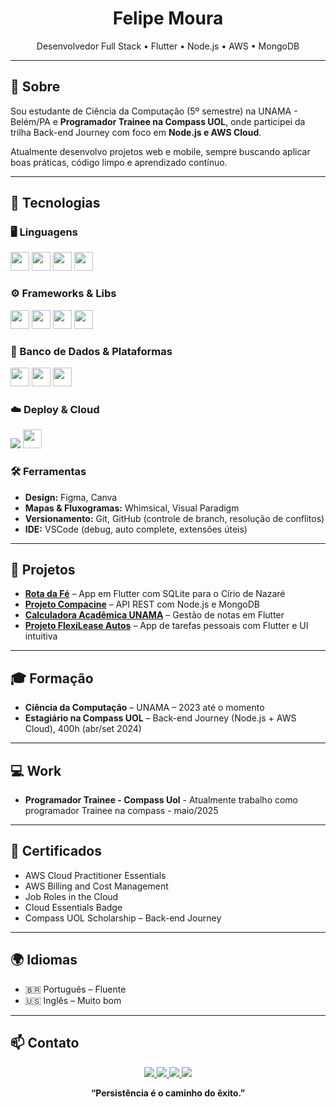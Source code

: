 <h1 align="center">Felipe Moura</h1>
<p align="center">Desenvolvedor Full Stack • Flutter • Node.js • AWS • MongoDB</p>

---

## 🧾 Sobre

Sou estudante de Ciência da Computação (5º semestre) na UNAMA - Belém/PA e **Programador Trainee na Compass UOL**, onde participei da trilha Back-end Journey com foco em **Node.js e AWS Cloud**.

Atualmente desenvolvo projetos web e mobile, sempre buscando aplicar boas práticas, código limpo e aprendizado contínuo.

---

## 🧠 Tecnologias

### 🖥️ Linguagens
<p>
  <img src="https://cdn.jsdelivr.net/gh/devicons/devicon/icons/python/python-original.svg" width="30"/> 
  <img src="https://cdn.jsdelivr.net/gh/devicons/devicon/icons/javascript/javascript-original.svg" width="30"/> 
  <img src="https://cdn.jsdelivr.net/gh/devicons/devicon/icons/typescript/typescript-original.svg" width="30"/> 
  <img src="https://cdn.jsdelivr.net/gh/devicons/devicon/icons/c/c-original.svg" width="30"/>
</p>

### ⚙️ Frameworks & Libs
<p>
  <img src="https://cdn.jsdelivr.net/gh/devicons/devicon/icons/nodejs/nodejs-original.svg" width="30"/>
  <img src="https://cdn.jsdelivr.net/gh/devicons/devicon/icons/flutter/flutter-original.svg" width="30"/>
  <img src="https://cdn.jsdelivr.net/gh/devicons/devicon/icons/express/express-original.svg" width="30"/>
  <img src="https://cdn.jsdelivr.net/gh/devicons/devicon/icons/react/react-original.svg" width="30"/>
</p>

### 💾 Banco de Dados & Plataformas
<p>
  <img src="https://cdn.jsdelivr.net/gh/devicons/devicon/icons/mongodb/mongodb-original.svg" width="30"/>
  <img src="https://cdn.jsdelivr.net/gh/devicons/devicon/icons/firebase/firebase-plain.svg" width="30"/>
  <img src="https://cdn.jsdelivr.net/gh/devicons/devicon/icons/sqlite/sqlite-original.svg" width="30"/>
</p>

### ☁️ Deploy & Cloud
<p>
  <img src="https://img.shields.io/badge/AWS-232F3E?style=flat-square&logo=amazonaws&logoColor=white" />
  <img src="https://cdn.jsdelivr.net/gh/devicons/devicon/icons/netlify/netlify-original.svg" width="30"/>
</p>

### 🛠️ Ferramentas
- **Design:** Figma, Canva  
- **Mapas & Fluxogramas:** Whimsical, Visual Paradigm  
- **Versionamento:** Git, GitHub (controle de branch, resolução de conflitos)  
- **IDE:** VSCode (debug, auto complete, extensões úteis)

---

## 🚀 Projetos

- [**Rota da Fé**](https://github.com/RotaDaFe) – App em Flutter com SQLite para o Círio de Nazaré  
- [**Projeto Compacine**](https://github.com/FelipeMourah/Projeto-Compacine) – API REST com Node.js e MongoDB  
- [**Calculadora Acadêmica UNAMA**](https://github.com/FelipeMourah/App-Calculadora-de-Notas-Academicas-Unama) – Gestão de notas em Flutter  
- [**Projeto FlexiLease Autos**](https://github.com/FelipeMourah/Projeto-FlexiLease-Autos) – App de tarefas pessoais com Flutter e UI intuitiva

---

## 🎓 Formação

- **Ciência da Computação** – UNAMA – 2023 até o momento  
- **Estagiário na Compass UOL** – Back-end Journey (Node.js + AWS Cloud), 400h (abr/set 2024)

---

## 💻 Work

- **Programador Trainee - Compass Uol** - Atualmente trabalho como programador Trainee na compass - maio/2025

---

## 📜 Certificados

- AWS Cloud Practitioner Essentials  
- AWS Billing and Cost Management  
- Job Roles in the Cloud  
- Cloud Essentials Badge  
- Compass UOL Scholarship – Back-end Journey

---

## 🌍 Idiomas

- 🇧🇷 Português – Fluente  
- 🇺🇸 Inglês – Muito bom

---

## 📫 Contato
<p align="center">
  <a href="mailto:f.santosdemoura0703@gmail.com">
    <img src="https://img.shields.io/badge/Gmail-D14836?style=flat-square&logo=gmail&logoColor=white" />
  </a>
  <a href="https://www.linkedin.com/in/felipemoura0703/">
    <img src="https://img.shields.io/badge/LinkedIn-0077B5?style=flat-square&logo=linkedin&logoColor=white" />
  </a>
  <a href="https://www.instagram.com/felipemourah_x/">
    <img src="https://img.shields.io/badge/Instagram-E4405F?style=flat-square&logo=instagram&logoColor=white" />
  </a>
  <a href="https://github.com/FelipeMourah">
    <img src="https://img.shields.io/badge/GitHub-100000?style=flat-square&logo=github&logoColor=white" />
  </a>
</p>
<p align="center"><strong>“Persistência é o caminho do êxito.”</strong></p>
